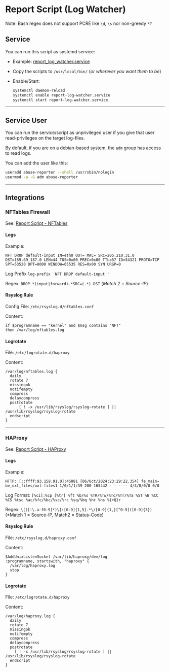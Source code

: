 # Report Script (Log Watcher)

Note: Bash regex does not support PCRE like `\d`, `\s` nor non-greedy `*?`

## Service

You can run this script as systemd service:

* Example: [report_log_watcher.service](https://github.com/O-X-L/risk-db/blob/latest/report_script/log_watcher_APP.service)
* Copy the scripts to `/usr/local/bin/` (*or wherever you want them to be*)
* Enable/Start:

  ```bash
  systemctl daemon-reload
  systemctl enable report-log-watcher.service
  systemctl start report-log-watcher.service
  ```

----

## Service User
  
You can run the service/script as unprivileged user if you give that user read-privileges on the target log-files.

By default, if you are on a debian-based system, the `adm` group has access to read logs.

You can add the user like this:

```bash
useradd abuse-reporter --shell /usr/sbin/nologin
usermod -a -G adm abuse-reporter
```

----

## Integrations

### NFTables Firewall

See: [Report Script - NFTables](https://github.com/O-X-L/risk-db/blob/latest/report_script/log_watcher_nftables.sh)

#### Logs

Example:

```
NFT DROP default-input IN=eth0 OUT= MAC= SRC=205.210.31.0 DST=159.69.187.0 LEN=44 TOS=0x00 PREC=0x00 TTL=57 ID=54321 PROTO=TCP SPT=53520 DPT=8000 WINDOW=65535 RES=0x00 SYN URGP=0
```

Log Prefix `log-prefix 'NFT DROP default-input '`

Regex: `DROP.*(input|forward).*SRC=(.*).DST` (*Match 2 = Source-IP*)

#### Rsyslog Rule

Config File: `/etc/rsyslog.d/nftables.conf`

Content:

```
if $programname == "kernel" and $msg contains "NFT"
then /var/log/nftables.log
```

#### Logrotate

File: `/etc/logrotate.d/haproxy`

Content:

```
/var/log/nftables.log {
  daily
  rotate 7
  missingok
  notifempty
  compress
  delaycompress
  postrotate
      [ ! -x /usr/lib/rsyslog/rsyslog-rotate ] || /usr/lib/rsyslog/rsyslog-rotate
  endscript
}
```

----

### HAProxy

See: [Report Script - HAProxy](https://github.com/O-X-L/risk-db/blob/latest/report_script/log_watcher_haproxy.sh)

#### Logs

Example:
```
HTTP: [::ffff:93.158.91.0]:45081 [06/Oct/2024:23:29:22.354] fe_main~ be_oxl_files/oxl-files1 1/0/1/1/39 200 165442 - - ---- 4/3/0/0/0 0/0
```

Log Format: `[%ci]:%cp [%tr] %ft %b/%s %TR/%Tw/%Tc/%Tr/%Ta %ST %B %CC %CS %tsc %ac/%fc/%bc/%sc/%rc %sq/%bq %hr %hs %{+Q}r`

Regex: `\[([:\.a-f0-9]*)\]:[0-9]{1,5}.*\/[0-9]{1,}[^0-9]([0-9]{3})` (*Match 1 = Source-IP, Match2 = Status-Code)

#### Rsyslog Rule

File: `/etc/rsyslog.d/haproxy.conf`

Content:

```
$AddUnixListenSocket /var/lib/haproxy/dev/log
:programname, startswith, "haproxy" {
  /var/log/haproxy.log
  stop
}
```

#### Logrotate

File: `/etc/logrotate.d/haproxy`

Content:

```
/var/log/haproxy.log {
  daily
  rotate 7
  missingok
  notifempty
  compress
  delaycompress
  postrotate
    [ ! -x /usr/lib/rsyslog/rsyslog-rotate ] || /usr/lib/rsyslog/rsyslog-rotate
  endscript
}
```
